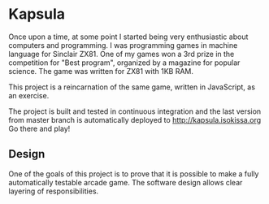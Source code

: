 Kapsula
=======

Once upon a time, at some point I started being very enthusiastic about computers 
and programming. I was programming games in machine language for Sinclair ZX81. 
One of my games won a 3rd prize in the competition for "Best program", organized
by a magazine for popular science. The game was written for ZX81 with 1KB RAM. 

This project is a reincarnation of the same game, written in JavaScript, as an 
exercise.  

The project is built and tested in continuous integration and the last 
version from master branch is automatically deployed to http://kapsula.isokissa.org 
Go there and play!

Design
------

One of the goals of this project is to prove that it is possible to make a 
fully automatically testable arcade game. The software design allows clear layering of 
responsibilities. 


